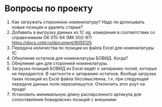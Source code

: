 # Вопросы по проекту

1. Как загружать стороннюю номенклатуру?  Надо ли дописывать новые позиции и удалять старые?
2. Добавить в выгрузку данных из 1С ед. измерения в соответствии со справочником ОК 015-94 (МК 002-97)
https://docs.cntd.ru/document/9055125
3. Передача количества по позиции из файла Excel для номенклатуры 1С
4. Обнуление остатков для номенклатуры БОВИД. Когда?
5. Обнуление цен для сторонней номенклатуры.
6. Загрузка позиций БОВИД из Excel ведёт к затиранию полей, которые не передаются. В частности к затиранию остатков. Вообще загрузка таких позиций из Excel файла бессмысленна, т.к. при следующей передаче данных поля перезапишутся. Отключить этот роут на проде!
7. Установить минимальную длину распарсенного артикула для сопоставления бовидовских позиций с внешними
